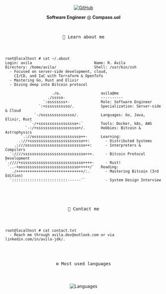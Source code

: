 <p align="center">
    <a href="https://github.com/avila-r" target="_blank"><img alt="GitHub" src="https://img.shields.io/badge/%40avila--r-181717?style=flat-square&logo=GitHub&logoColor=white"></a>
</p>
  <p align="center">
  <b>Software Engineer</b> @ <b>Compass.uol</b>
</p>

<p align="center">
  <br>
    <kbd> <br> 👋 Learn about me <br> </kbd>
</p>

#

```console
root@localhost # cat ~/.about
Login: avila                            Name: R. Ávila
Directory: /home/avila/                 Shell: /usr/bin/zsh
  - Focused on server-side development, cloud,
    CI/CD, and IaC with Terraform & OpenTofu
  - Mastering Go, Rust and Elixir
  - Diving deep into Bitcoin protocol

                     ./o.                  avila@me 
                   ./sssso-                ---------- 
                 `:osssssss+-              Role: Software Engineer
               `:+sssssssssso/.            Specialization: Server-side & Cloud
             `-/ossssssssssssso/.          Languages: Go, Java, Elixir, Rust
           `-/+sssssssssssssssso+:`        Tools: Docker, k8s, AWS
         `-:/+sssssssssssssssssso+/.       Hobbies: Bitcoin & Astrophysics
       `.://osssssssssssssssssssso++-      Learning:
      .://+ssssssssssssssssssssssso++:       - Distributed Systems 
    .:///ossssssssssssssssssssssssso++:      - Interpreters & Compilers
  `:////ssssssssssssssssssssssssssso+++.     - Bitcoin Protocol Development
`-////+ssssssssssssssssssssssssssso++++-     - Rust!
 `..-+oosssssssssssssssssssssssso+++++/`   Reading:
   ./++++++++++++++++++++++++++++++/:.       - Mastering Bitcoin (3rd Edition)
  `:::::::::::::::::::::::::------``         - System Design Interview
```

<br>
<p align="center">
    <br>
        <kbd> <br> 💌 Contact me <br> </kbd>
</p>

#

```console
root@localhost # cat contact.txt
  - Reach me through avila.dev@outlook.com or via linkedin.com/in/avila-jdk/.
```

<br>
<br>
<div align="center"> <kbd> <br> ⚙️ Most used languages <br> </kbd></div>

#

<div align="center"><img src="https://github-readme-stats.vercel.app/api/top-langs/?username=avila-r&theme=dark&hide_title=true&hide_border=true&text_color=ffffff&hide=c,c%2B%2B,python,html,css,scss,dockerfile,makefile,javascript,typescript&langs_count=6" alt="Languages"></div>
